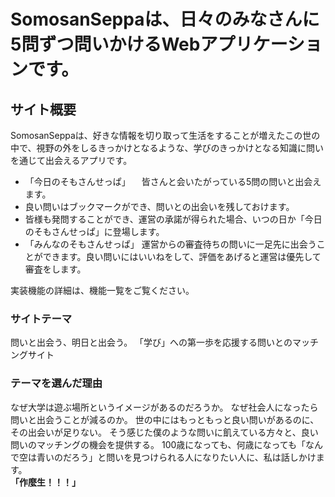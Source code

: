 # SomosanSeppaは、日々のみなさんに5問ずつ問いかけるWebアプリケーションです。

## サイト概要
SomosanSeppaは、好きな情報を切り取って生活をすることが増えたこの世の中で、視野の外をしるきっかけとなるような、学びのきっかけとなる知識に問いを通じて出会えるアプリです。
* 「今日のそもさんせっぱ」
　皆さんと会いたがっている5問の問いと出会えます。
* 良い問いはブックマークができ、問いとの出会いを残しておけます。
* 皆様も発問することができ、運営の承諾が得られた場合、いつの日か「今日のそもさんせっぱ」に登場します。
* 「みんなのそもさんせっぱ」
	運営からの審査待ちの問いに一足先に出会うことができます。良い問いにはいいねをして、評価をあげると運営は優先して審査をします。

実装機能の詳細は、機能一覧をご覧ください。

### サイトテーマ
問いと出会う、明日と出会う。
「学び」への第一歩を応援する問いとのマッチングサイト


### テーマを選んだ理由
なぜ大学は遊ぶ場所というイメージがあるのだろうか。
なぜ社会人になったら問いと出会うことが減るのか。
世の中にはもっともっと良い問いがあるのに、その出会いが足りない。
そう感じた僕のような問いに飢えている方々と、良い問いのマッチングの機会を提供する。
100歳になっても、何歳になっても「なんで空は青いのだろう」と問いを見つけられる人になりたい人に、私は話しかけます。
</br>
**「作麼生！！！」**
